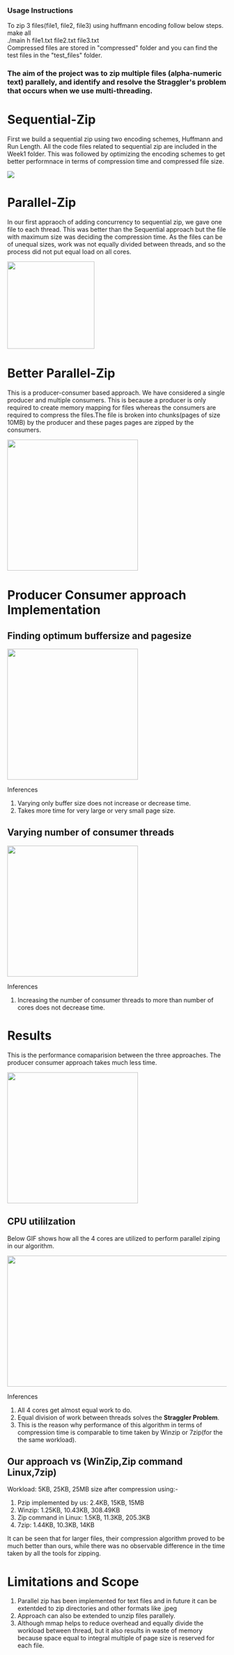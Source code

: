 ### Usage Instructions

To zip 3 files(file1, file2, file3) using huffmann encoding follow below steps.
</br>
make all
</br>
./main h file1.txt file2.txt file3.txt
</br>
Compressed files are stored in "compressed" folder and you can find the test files in the "test_files" folder.

### The aim of the project was to zip multiple files (alpha-numeric text) parallely, and identify and resolve the Straggler's problem that occurs when we use multi-threading.
# Sequential-Zip
First we build a sequential zip using two encoding schemes, Huffmann and Run Length. All the code files related to sequential zip are included in the Week1 folder. 
This was followed by optimizing the encoding schemes to get better performnace in terms of compression time and compressed file size.

<img src="https://drive.google.com/uc?export=view&id=1BKiDVV7WW3lvMr8sCtwONoIEyRCnLjhc" >

# Parallel-Zip
In our first appraoch of adding concurrency to sequential zip, we gave one file to each thread. This was better than the Sequential approach but the file with maximum size was deciding the compression time. As the files can be of unequal sizes, work was not equally divided between threads, and so the process did not put equal load on all cores.

<img src="https://drive.google.com/uc?export=view&id=1OCBYqB6Gz7mM2IbEgnY6NDqGSLH6Fn_S" height="200">

# Better Parallel-Zip
This is a producer-consumer based approach. We have considered a single producer and multiple consumers. This is because a producer is only required to create memory mapping for files whereas the consumers are required to compress the files.The file is broken into chunks(pages of size 10MB) by the producer and these pages pages are zipped by the consumers.

<img src="https://drive.google.com/uc?export=view&id=1sJVWQPRXGkyDXMQ6nMWxvZgc9crkPzn4" height="300" >

# Producer Consumer approach Implementation 
## Finding optimum buffersize and pagesize

<img src="https://drive.google.com/uc?export=view&id=1mayJU4FXhwkSMCmghPzzBTaHiXLrjuo3" height="300" >

Inferences
1. Varying only buffer size does not increase or decrease time.
2. Takes more time for very large or very small page size.

## Varying number of consumer threads

<img src="https://drive.google.com/uc?export=view&id=1dnbvZTK75g4J5syXFcjGx0uf8C10NcC9" height="300" >

Inferences
1. Increasing the number of consumer threads to more than number of cores does not decrease time. 


# Results
This is the performance comaparision between the three approaches. The producer consumer approach takes much less time.

<img src="https://drive.google.com/uc?export=view&id=1AXYSHSz5EwBV5i4TRODA5u_EhnX_tkCB" height="300" >

## CPU utililzation
Below GIF shows how all the 4 cores are utilized to perform parallel ziping in our algorithm. 

<img src="https://drive.google.com/uc?export=view&id=1Syt7VQN33AaM5-ugVnelJMxO8dWQ4g4x" height="300" width="800">

Inferences
1. All 4 cores get almost equal work to do.
2. Equal division of work between threads solves the <b>Straggler Problem</b>.
3. This is the reason why performance of this algorithm in terms of compression time is comparable to time taken by Winzip or 7zip(for the the same workload).

## Our approach vs (WinZip,Zip command Linux,7zip)
Workload: 5KB, 25KB, 25MB
size after compression using:-
1. Pzip implemented by us: 2.4KB, 15KB, 15MB
2. Winzip: 1.25KB, 10.43KB, 308.49KB
3. Zip command in Linux: 1.5KB, 11.3KB, 205.3KB
4. 7zip: 1.44KB, 10.3KB, 14KB

It can be seen that for larger files, their compression algorithm proved to be much better than ours, while there was no observable difference in the time taken by all the tools for zipping.

# Limitations and Scope
1. Parallel zip has been implemented for text files and in future it can be extentded to zip directories and other formats like .jpeg</br>
2. Approach can also be extended to unzip files parallely.</br>
3. Although mmap helps to reduce overhead and equally divide the workload between thread, but it also results in waste of memory because space equal to integral multiple of page size is reserved for each file.

